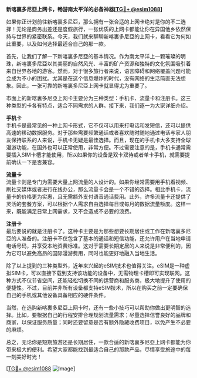 **新喀裏多尼亞上网卡，畅游南太平洋的必备神器[[TG💪+ @esim1088](https://t.me/s/esim1088)]**

如果你正计划前往新喀裏多尼亞，那么拥有一张合适的上网卡绝对是你的不二选择！无论是商务出差还是度假旅行，一张优质的上网卡都能让你在异国他乡依然保持与世界的紧密联系。今天，我们就来聊聊新喀裏多尼亞的上网卡，看看它为何如此重要，以及如何选择最适合自己的那一款。

首先，让我们了解一下新喀裏多尼亞的基本情况。作为南太平洋上一颗璀璨的明珠，新喀裏多尼亞以其美丽的自然风光、丰富的矿产资源和独特的文化氛围吸引着来自世界各地的游客。然而，对于很多旅行者来说，语言障碍和网络覆盖问题可能会成为不小的困扰。尤其是在这个信息爆炸的时代，没有网络的生活简直无法想象。因此，一张可靠的新喀裏多尼亞上网卡就显得尤为重要了。

市面上的新喀裏多尼亞上网卡主要分为三种类型：手机卡、流量卡和注册卡。这三种类型的卡各有特点，适合不同需求的人群。接下来，我们逐一为大家详细介绍。

**手机卡**  
手机卡是最常见的一种上网卡形式，它不仅可以用来打电话和发短信，还可以提供高速的移动数据服务。对于那些需要频繁通话或者喜欢随时随地通过电话与家人朋友保持联系的人来说，手机卡无疑是最佳选择。而且，现在的手机卡大多支持全球漫游功能，在国外也可以正常使用，非常方便。不过需要注意的是，手机卡通常需要插入SIM卡槽才能使用，所以如果你的设备是双卡双待或者单卡手机，就需要提前确认一下是否兼容。

**流量卡**  
流量卡则是专门为需要大量上网流量的人设计的。如果你经常需要用手机看视频、刷社交媒体或者进行在线办公，那么流量卡会是一个不错的选择。相比手机卡，流量卡的价格更为实惠，且无需额外支付语音通话费用。此外，许多流量卡还提供了灵活的套餐方案，可以根据个人需求自由选择每日或每月的数据流量额度。这样一来，既能满足日常上网需求，又不会造成不必要的浪费。

**注册卡**  
最后要说的就是注册卡了。这种卡主要是为那些想要长期居住或工作在新喀裏多尼亞的人准备的。注册卡不仅包含了基本的通话和短信功能，还允许用户在当地申请电话号码，并享受本地资费标准。这对于需要长期定居的人来说是非常便利的，因为它可以避免高昂的国际漫游费用，同时也能更好地融入当地生活。

除了以上提到的三种类型外，近年来兴起的eSIM技术也值得关注。eSIM是一种虚拟SIM卡，可以直接下载到支持该功能的设备中，无需物理卡槽即可实现联网。这种方式不仅节省空间，还能轻松切换不同的运营商和服务商，极大地提升了使用的便捷性。不过，目前并非所有设备都支持eSIM技术，所以在购买之前一定要确保自己的手机或其他设备具备相应的硬件条件。

当然，在选购新喀裏多尼亞上网卡时，还有一些小技巧可以帮助你做出更明智的选择。比如，要根据自己的行程安排合理规划流量需求；尽量选择信誉良好的品牌和商家，以保证服务质量；同时还要留意是否有额外隐藏收费项目，以免产生不必要的麻烦。

总之，无论你是短期旅游还是长期居住，一款合适的新喀裏多尼亞上网卡都能为你带来极大的便利。希望大家都能找到最适合自己的那款产品，尽情享受旅途中的每一刻美好时光！

[[TG💪+ @esim1088](https://t.me/s/esim1088) ![Image](https://i.postimg.cc/4NQfJmqS/Snipaste-2025-05-13-00-14-12.png)]